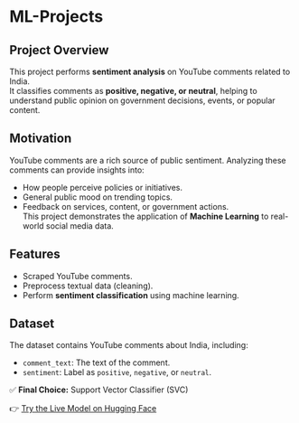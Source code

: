 # ML-Projects
## Project Overview
This project performs **sentiment analysis** on YouTube comments related to India.  
It classifies comments as **positive, negative, or neutral**, helping to understand public opinion on government decisions, events, or popular content.

## Motivation
YouTube comments are a rich source of public sentiment. Analyzing these comments can provide insights into:  
- How people perceive policies or initiatives.  
- General public mood on trending topics.  
- Feedback on services, content, or government actions.  
This project demonstrates the application of **Machine Learning** to real-world social media data.

## Features
- Scraped YouTube comments.  
- Preprocess textual data (cleaning).  
- Perform **sentiment classification** using machine learning.  

## Dataset
The dataset contains YouTube comments about India, including:  
- `comment_text`: The text of the comment.  
- `sentiment`: Label as `positive`, `negative`, or `neutral`.  

✅ **Final Choice:** Support Vector Classifier (SVC)  

👉 [Try the Live Model on Hugging Face](https://huggingface.co/spaces/mrunalrinait/Sentiment_Analysis)
